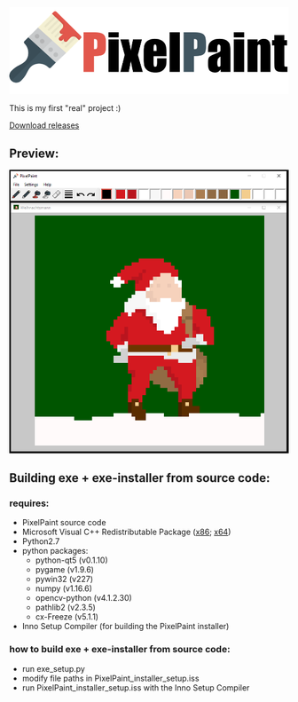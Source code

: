 <img src='img/logo.png' width='600'>

This is my first "real" project :)

[Download releases](https://github.com/juliuskrahn/PixelPaint/releases)


## Preview:
<img src='img/prev_img.PNG' width='600'>


## Building exe + exe-installer from source code:
### requires:
- PixelPaint source code
- Microsoft Visual C++ Redistributable Package ([x86](https://www.microsoft.com/en-us/download/details.aspx?id=29); [x64](https://www.microsoft.com/en-us/download/details.aspx?id=15336))
- Python2.7 
- python packages:
  - python-qt5 (v0.1.10)
  - pygame (v1.9.6)
  - pywin32 (v227)
  - numpy (v1.16.6)
  - opencv-python (v4.1.2.30)
  - pathlib2 (v2.3.5)
  - cx-Freeze (v5.1.1)
- Inno Setup Compiler (for building the PixelPaint installer)
  
### how to build exe + exe-installer from source code:
- run exe_setup.py 
- modify file paths in PixelPaint_installer_setup.iss
- run PixelPaint_installer_setup.iss with the Inno Setup Compiler
